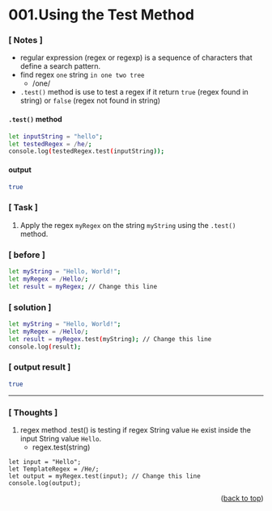 <a name="topage"></a>

# 001.Using the Test Method

### [ Notes ]
  * regular expression (regex or regexp) is a sequence of characters that define a search pattern.
  * find regex `one` string `in one two tree`
     * /one/
  * `.test()` method is use to test a regex if it return `true` (regex found in string) or `false` (regex not found in string)

#### `.test()` method

```sh
let inputString = "hello";
let testedRegex = /he/;
console.log(testedRegex.test(inputString));
```

#### output
```sh
true
```

### [ Task ]

  1. Apply the regex `myRegex` on the string `myString` using the `.test()` method.

### [ before ]

```sh
let myString = "Hello, World!";
let myRegex = /Hello/;
let result = myRegex; // Change this line
```

### [ solution ]

```sh
let myString = "Hello, World!";
let myRegex = /Hello/;
let result = myRegex.test(myString); // Change this line
console.log(result);
```

### [ output result ]

```sh
true
```

-----

### [ Thoughts ]

  1. regex method .test() is testing if regex String value `He` exist inside the input String value `Hello`.
     * regex.test(string)
````
let input = "Hello";
let TemplateRegex = /He/;
let output = myRegex.test(input); // Change this line
console.log(output);
````

<p align="right">(<a href="#topage">back to top</a>)</p>
<br/>
<br/>
